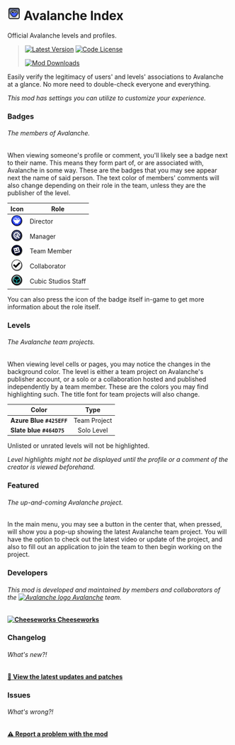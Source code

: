 # <img src="logo.png" width="30" alt="The mod's logo." /> Avalanche Index
Official Avalanche levels and profiles.

> [<img alt="Latest Version" src="https://img.shields.io/github/v/release/CubicCommunity/AvalancheIndex?include_prereleases&sort=semver&display_name=release&style=for-the-badge&logo=github&logoColor=ffffff&label=Version">](../../releases/)    [<img alt="Code License" src="https://img.shields.io/github/license/CubicCommunity/AvalancheIndex?style=for-the-badge&logo=gnu&logoColor=ffffff&label=License">](LICENSE.md)
>  
> [<img alt="Mod Downloads" src="https://img.shields.io/github/downloads/CubicCommunity/AvalancheIndex/cubicstudios.avalancheindex.geode?style=for-the-badge&logo=geode&logoColor=ffffff&label=Downloads">](https://www.geode-sdk.org/mods/cubicstudios.avalancheindex)

Easily verify the legitimacy of users' and levels' associations to Avalanche at a glance. No more need to double-check everyone and everything.

*This mod has settings you can utilize to customize your experience.*

### Badges
###### The members of Avalanche.
When viewing someone's profile or comment, you'll likely see a badge next to their name. This means they form part of, or are associated with, Avalanche in some way. These are the badges that you may see appear next the name of said person. The text color of members' comments will also change depending on their role in the team, unless they are the publisher of the level.

| **Icon**                                                                       | **Role**             |
|:------------------------------------------------------------------------------:|----------------------|
| <img src="resources/director.png" width="25" alt="Director badge" />           | Director             |
| <img src="resources/team-manager.png" width="25" alt="Manager badge" />        | Manager              |
| <img src="resources/team-member.png" width="25" alt="Team member badge" />     | Team Member          |
| <img src="resources/collaborator.png" width="25" alt="Team member badge" />    | Collaborator         |
| <img src="resources/cubic-studios.png" width="25" alt="Cubic Studios badge" /> | Cubic Studios Staff  |

You can also press the icon of the badge itself in-game to get more information about the role itself.

### Levels
###### The Avalanche team projects.
When viewing level cells or pages, you may notice the changes in the background color. The level is either a team project on Avalanche's publisher account, or a solo or a collaboration hosted and published independently by a team member. These are the colors you may find highlighting such. The title font for team projects will also change.

| **Color**                | **Type**     |
|--------------------------|:------------:|
| **Azure Blue `#425EFF`** | Team Project |
| **Slate blue `#464D75`** | Solo Level   |

Unlisted or unrated levels will not be highlighted.

*Level highlights might not be displayed until the profile or a comment of the creator is viewed beforehand.*

### Featured
###### The up-and-coming Avalanche project.
In the main menu, you may see a button in the center that, when pressed, will show you a pop-up showing the latest Avalanche team project. You will have the option to check out the latest video or update of the project, and also to fill out an application to join the team to then begin working on the project.

### Developers
###### This mod is developed and maintained by members and collaborators of the [<img src="https://i.imgur.com/3QH6N17.png" width="15" alt="Avalanche logo" /> Avalanche](https://avalanche.cubicstudios.xyz/) team.
**[<img src="https://i.imgur.com/X8HT4jM.png" width="15" alt="Cheeseworks" /> Cheeseworks](https://www.github.com/BlueWitherer/)**

### Changelog
###### What's new?!
**[📜 View the latest updates and patches](changelog.md)**

### Issues
###### What's wrong?!
**[⚠️ Report a problem with the mod](../../issues/)**